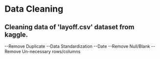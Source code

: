 # Data Cleaning

## Cleaning data of 'layoff.csv' dataset from kaggle.
--Remove Duplicate
--Data Standardization
  --Date
--Remove Null/Blank
--Remove Un-necessary rows/columns
